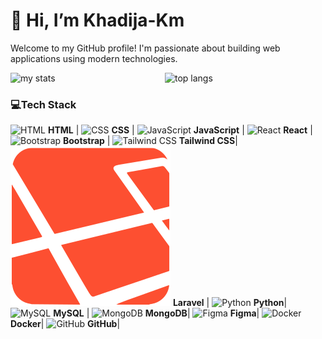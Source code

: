 # 👋 Hi, I’m Khadija-Km
Welcome to my GitHub profile! I'm passionate about building web applications using modern technologies.

<img alt="my stats" align="left" width="49%" src="http://github-readme-stats.vercel.app/api?username=Khadija-Km&show_icons=true "/>
<img alt="top langs" align="left" width="49%" src="http://github-readme-stats.vercel.app/api/top-langs/?username=Khadija-Km&layout=compact"/><br/>


### 💻Tech Stack
![HTML](https://img.icons8.com/color/48/000000/html-5.png) **HTML** | 
![CSS](https://img.icons8.com/color/48/000000/css3.png) **CSS** | 
![JavaScript](https://img.icons8.com/color/48/000000/javascript.png) **JavaScript** | 
![React](https://img.icons8.com/color/48/000000/react-native.png) **React** | 
![Bootstrap](https://img.icons8.com/color/48/000000/bootstrap.png) **Bootstrap** | 
![Tailwind CSS](https://img.icons8.com/color/48/000000/tailwindcss.png) **Tailwind CSS**|
![Laravel](https://raw.githubusercontent.com/devicons/devicon/master/icons/laravel/laravel-plain.svg) **Laravel** | 
![Python](https://img.icons8.com/color/48/000000/python.png) **Python**|
![MySQL](https://img.icons8.com/color/48/000000/mysql.png) **MySQL** | 
![MongoDB](https://img.icons8.com/color/48/000000/mongodb.png) **MongoDB**|
![Figma](https://img.icons8.com/color/48/000000/figma.png) **Figma**|
![Docker](https://img.icons8.com/color/48/000000/docker.png) **Docker**|
![GitHub](https://img.icons8.com/color/48/000000/github.png) **GitHub**|






